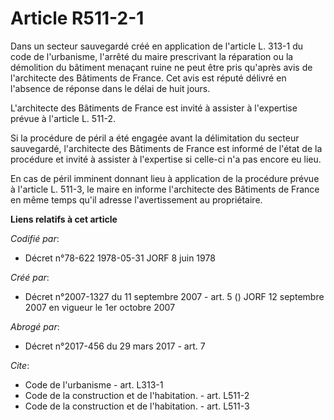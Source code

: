 # Article R511-2-1

Dans un secteur sauvegardé créé en application de l'article L. 313-1 du code de l'urbanisme, l'arrêté du maire prescrivant la
réparation ou la démolition du bâtiment menaçant ruine ne peut être pris qu'après avis de l'architecte des Bâtiments de
France. Cet avis est réputé délivré en l'absence de réponse dans le délai de huit jours. 

L'architecte des Bâtiments de France est invité à assister à l'expertise prévue à l'article L. 511-2. 

Si la procédure de péril a été engagée avant la délimitation du secteur sauvegardé, l'architecte des Bâtiments de France est
informé de l'état de la procédure et invité à assister à l'expertise si celle-ci n'a pas encore eu lieu. 

En cas de péril imminent donnant lieu à application de la procédure prévue à l'article L. 511-3, le maire en informe
l'architecte des Bâtiments de France en même temps qu'il adresse l'avertissement au propriétaire.

**Liens relatifs à cet article**

_Codifié par_:

  - Décret n°78-622 1978-05-31 JORF 8 juin 1978

_Créé par_:

  - Décret n°2007-1327 du 11 septembre 2007 - art. 5 () JORF 12 septembre 2007 en vigueur le 1er octobre 2007

_Abrogé par_:

  - Décret n°2017-456 du 29 mars 2017 - art. 7

_Cite_:

  - Code de l'urbanisme - art. L313-1
  - Code de la construction et de l'habitation. - art. L511-2
  - Code de la construction et de l'habitation. - art. L511-3
